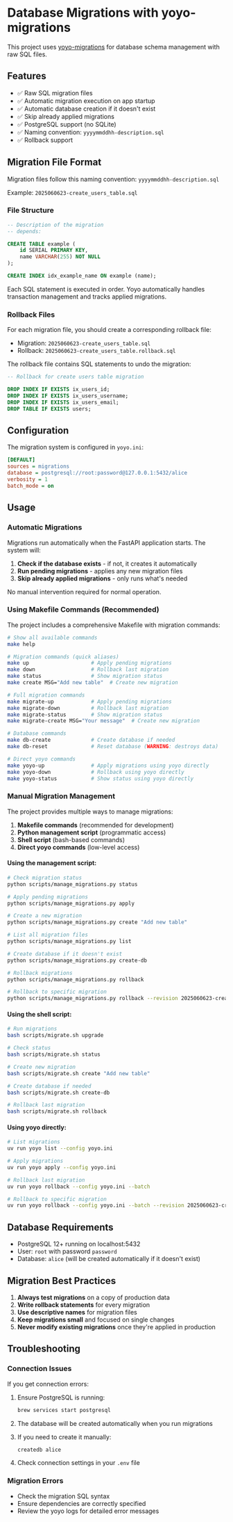 # Database Migrations with yoyo-migrations

This project uses [yoyo-migrations](https://pypi.org/project/yoyo-migrations/) for database schema management with raw SQL files.

## Features

- ✅ Raw SQL migration files
- ✅ Automatic migration execution on app startup
- ✅ Automatic database creation if it doesn't exist
- ✅ Skip already applied migrations
- ✅ PostgreSQL support (no SQLite)
- ✅ Naming convention: `yyyymmddhh-description.sql`
- ✅ Rollback support

## Migration File Format

Migration files follow this naming convention: `yyyymmddhh-description.sql`

Example: `2025060623-create_users_table.sql`

### File Structure

```sql
-- Description of the migration
-- depends:

CREATE TABLE example (
    id SERIAL PRIMARY KEY,
    name VARCHAR(255) NOT NULL
);

CREATE INDEX idx_example_name ON example (name);
```

Each SQL statement is executed in order. Yoyo automatically handles transaction management and tracks applied migrations.

### Rollback Files

For each migration file, you should create a corresponding rollback file:

- Migration: `2025060623-create_users_table.sql`
- Rollback: `2025060623-create_users_table.rollback.sql`

The rollback file contains SQL statements to undo the migration:

```sql
-- Rollback for create users table migration

DROP INDEX IF EXISTS ix_users_id;
DROP INDEX IF EXISTS ix_users_username;
DROP INDEX IF EXISTS ix_users_email;
DROP TABLE IF EXISTS users;
```

## Configuration

The migration system is configured in `yoyo.ini`:

```ini
[DEFAULT]
sources = migrations
database = postgresql://root:password@127.0.0.1:5432/alice
verbosity = 1
batch_mode = on
```

## Usage

### Automatic Migrations

Migrations run automatically when the FastAPI application starts. The system will:

1. **Check if the database exists** - if not, it creates it automatically
2. **Run pending migrations** - applies any new migration files
3. **Skip already applied migrations** - only runs what's needed

No manual intervention required for normal operation.

### Using Makefile Commands (Recommended)

The project includes a comprehensive Makefile with migration commands:

```bash
# Show all available commands
make help

# Migration commands (quick aliases)
make up                    # Apply pending migrations
make down                  # Rollback last migration
make status                # Show migration status
make create MSG="Add new table"  # Create new migration

# Full migration commands
make migrate-up            # Apply pending migrations
make migrate-down          # Rollback last migration
make migrate-status        # Show migration status
make migrate-create MSG="Your message"  # Create new migration

# Database commands
make db-create             # Create database if needed
make db-reset              # Reset database (WARNING: destroys data)

# Direct yoyo commands
make yoyo-up               # Apply migrations using yoyo directly
make yoyo-down             # Rollback using yoyo directly
make yoyo-status           # Show status using yoyo directly
```

### Manual Migration Management

The project provides multiple ways to manage migrations:

1. **Makefile commands** (recommended for development)
2. **Python management script** (programmatic access)
3. **Shell script** (bash-based commands)
4. **Direct yoyo commands** (low-level access)

#### Using the management script:

```bash
# Check migration status
python scripts/manage_migrations.py status

# Apply pending migrations
python scripts/manage_migrations.py apply

# Create a new migration
python scripts/manage_migrations.py create "Add new table"

# List all migration files
python scripts/manage_migrations.py list

# Create database if it doesn't exist
python scripts/manage_migrations.py create-db

# Rollback migrations
python scripts/manage_migrations.py rollback

# Rollback to specific migration
python scripts/manage_migrations.py rollback --revision 2025060623-create_users_table
```

#### Using the shell script:

```bash
# Run migrations
bash scripts/migrate.sh upgrade

# Check status
bash scripts/migrate.sh status

# Create new migration
bash scripts/migrate.sh create "Add new table"

# Create database if needed
bash scripts/migrate.sh create-db

# Rollback last migration
bash scripts/migrate.sh rollback
```

#### Using yoyo directly:

```bash
# List migrations
uv run yoyo list --config yoyo.ini

# Apply migrations
uv run yoyo apply --config yoyo.ini

# Rollback last migration
uv run yoyo rollback --config yoyo.ini --batch

# Rollback to specific migration
uv run yoyo rollback --config yoyo.ini --batch --revision 2025060623-create_users_table
```

## Database Requirements

- PostgreSQL 12+ running on localhost:5432
- User: `root` with password `password`
- Database: `alice` (will be created automatically if it doesn't exist)

## Migration Best Practices

1. **Always test migrations** on a copy of production data
2. **Write rollback statements** for every migration
3. **Use descriptive names** for migration files
4. **Keep migrations small** and focused on single changes
5. **Never modify existing migrations** once they're applied in production

## Troubleshooting

### Connection Issues

If you get connection errors:

1. Ensure PostgreSQL is running:
   ```bash
   brew services start postgresql
   ```

2. The database will be created automatically when you run migrations

3. If you need to create it manually:
   ```bash
   createdb alice
   ```

4. Check connection settings in your `.env` file

### Migration Errors

- Check the migration SQL syntax
- Ensure dependencies are correctly specified
- Review the yoyo logs for detailed error messages
